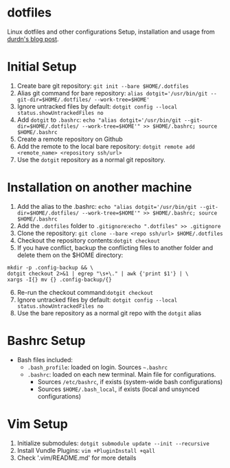 # dotfiles
Linux dotfiles and other configurations
Setup, installation and usage from [durdn's blog post](https://www.atlassian.com/git/tutorials/dotfiles).

# Initial Setup
1. Create bare git repository: `git init --bare $HOME/.dotfiles`
2. Alias git command for bare repository: `alias dotgit='/usr/bin/git --git-dir=$HOME/.dotfiles/ --work-tree=$HOME'`
3. Ignore untracked files by default: `dotgit config --local status.showUntrackedFiles no`
4. Add `dotgit` to `.bashrc`: `echo "alias dotgit='/usr/bin/git --git-dir=$HOME/.dotfiles/ --work-tree=$HOME'" >> $HOME/.bashrc; source $HOME/.bashrc`
5. Create a remote repository on Github
6. Add the remote to the local bare repository: `dotgit remote add <remote_name> <repository ssh/url>`
7. Use the `dotgit` repository as a normal git repository.

# Installation on another machine
1. Add the alias to the .bashrc: `echo "alias dotgit='/usr/bin/git --git-dir=$HOME/.dotfiles/ --work-tree=$HOME'" >> $HOME/.bashrc; source $HOME/.bashrc`
2. Add the `.dotfiles` folder to `.gitignore`:`echo ".dotfiles" >> .gitignore`
3. Clone the repository: `git clone --bare <repo ssh/url> $HOME/.dotfiles`
4. Checkout the repository contents:`dotgit checkout`
5. If you have conflict, backup the conflicting files to another folder and delete them on the $HOME directory:
```
mkdir -p .config-backup && \
dotgit checkout 2>&1 | egrep "\s+\." | awk {'print $1'} | \
xargs -I{} mv {} .config-backup/{}
```
6. Re-run the checkout command:`dotgit checkout`
7. Ignore untracked files by default: `dotgit config --local status.showUntrackedFiles no`
8. Use the bare repository as a normal git repo with the `dotgit` alias

# Bashrc Setup
- Bash files included:
	- `.bash_profile`: loaded on login. Sources `~.bashrc`
	- `.bashrc`: loaded on each new terminal. Main file for configurations.
		- Sources `/etc/bashrc`, if exists (system-wide bash configurations)
		- Sources `$HOME/.bash_local`, if exists (local and unsynced configurations)

# Vim Setup
1. Initialize submodules: `dotgit submodule update --init --recursive`
2. Install Vundle Plugins: `vim +PluginInstall +qall`
3. Check '.vim/README.md' for more details
